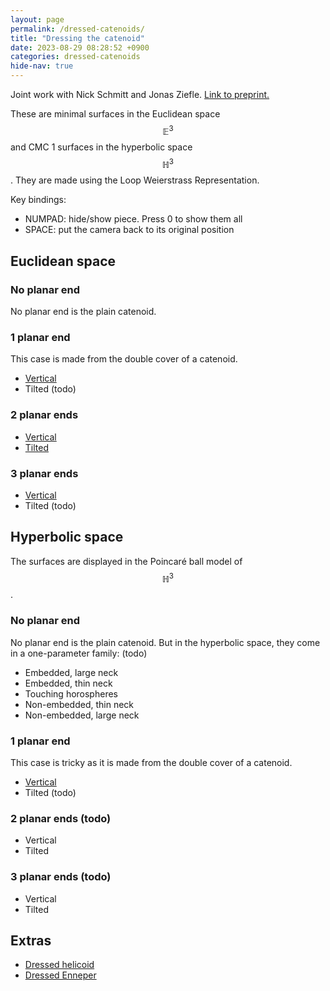```yaml
---
layout: page
permalink: /dressed-catenoids/
title: "Dressing the catenoid"
date: 2023-08-29 08:28:52 +0900
categories: dressed-catenoids
hide-nav: true
---
```


Joint work with Nick Schmitt and Jonas Ziefle.
[Link to preprint.][arxiv]

These are minimal surfaces in the Euclidean space $$\mathbb{E}^3$$ and CMC 1 surfaces in the hyperbolic space $$\mathbb{H}^3$$. They are made using the Loop Weierstrass Representation. 

Key bindings:
- NUMPAD: hide/show piece. Press 0 to show them all
- SPACE: put the camera back to its original position

## Euclidean space 

### No planar end

No planar end is the plain catenoid.

### 1 planar end

This case is made from the double cover of a catenoid.

- [Vertical][e31v]
- Tilted (todo)

### 2 planar ends

- [Vertical][e32v]
- [Tilted][e32d]

### 3 planar ends

- [Vertical][e33v]
- Tilted (todo)

## Hyperbolic space

The surfaces are displayed in the Poincaré ball model of $$\mathbb{H}^3$$.

### No planar end

No planar end is the plain catenoid. But in the hyperbolic space, they come in a one-parameter family: (todo)

- Embedded, large neck
- Embedded, thin neck
- Touching horospheres
- Non-embedded, thin neck
- Non-embedded, large neck

### 1 planar end

This case is tricky as it is made from the double cover of a catenoid.

- [Vertical][h3v]
- Tilted (todo)

### 2 planar ends (todo)

- Vertical
- Tilted

### 3 planar ends (todo)

- Vertical
- Tilted

## Extras

- [Dressed helicoid][helicoid]
- [Dressed Enneper][enneper]

 <!-- -- [half 2][2dhalf2] is broken -->
<!-- - [Non-vertical ends][3dfull] -->
<!-- - [2 ends][h3-2v1] -->


[2vfull]: /surfaces/dressed-catenoids/2vfull.html
[2vhalf1]: /surfaces/dressed-catenoids/2vhalf1.html
[2vhalf2]: /surfaces/dressed-catenoids/2vhalf2.html
[2dfull]: /surfaces/dressed-catenoids/2dfull.html
[2dhalf1]: /surfaces/dressed-catenoids/2dhalf1.html
[2dhalf2]: /surfaces/dressed-catenoids/2dhalf2.html
[3vfull]: /surfaces/dressed-catenoids/3vfull.html
[3v3rd1]: /surfaces/dressed-catenoids/3v3rd1.html
[3v3rd2]: /surfaces/dressed-catenoids/3v3rd2.html
[3dfull]: /surfaces/dressed-catenoids/3dfull.html
[h3-2v1]: /surfaces/dressed-catenoids/h3-2v1.html
[2v4th-textured]: /surfaces/dressed-catenoids/textured/2vfull-textured.html
[2v]: /surfaces/dressed-catenoids/2v.html
[2d]: /surfaces/dressed-catenoids/2d.html
[3v]: /surfaces/dressed-catenoids/3v.html
[enneper]: /surfaces/enneper.html
[1v]: /surfaces/dressed-catenoids/1plane-cat.html
[h3-1end]: /surfaces/dressed-catenoids/1plane-cat-h3.html


[e31v]: /dressed-catenoids/E3/1-plane/vertical/index.html
[e32v]: /dressed-catenoids/E3/2-plane/vertical/index.html
[e32d]: /dressed-catenoids/E3/2-plane/tilt/index.html
[e33v]: /dressed-catenoids/E3/3-plane/vertical/index.html
[h3v]: /dressed-catenoids/H3/1-plane/vertical/index.html
[helicoid]: /dressed-catenoids/extras/dressed-helicoid/index.html
[enneper]: /dressed-catenoids/extras/dressed-enneper/index.html

[arxiv]: https://arxiv.org/abs/2411.04626